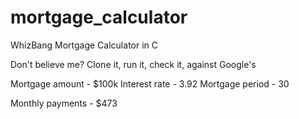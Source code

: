 # mortgage_calculator
WhizBang Mortgage Calculator in C

Don't believe me? Clone it, run it, check it, against Google's

  Mortgage amount - $100k
  Interest rate   - 3.92
  Mortgage period - 30
  
  Monthly payments - $473
